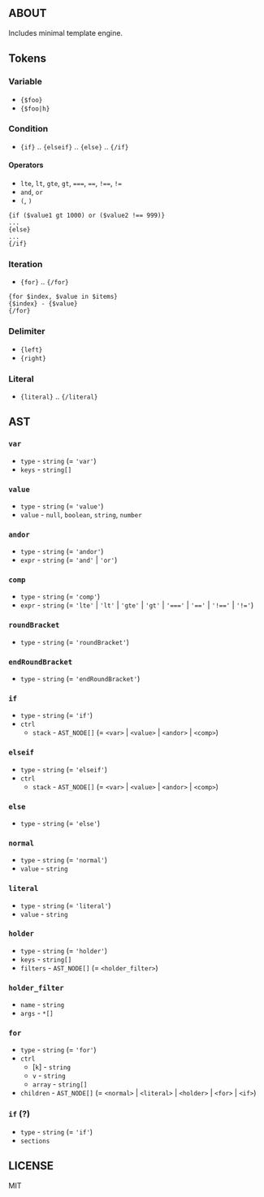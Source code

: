 ## ABOUT

Includes minimal template engine.


## Tokens


### Variable

- `{$foo}`
- `{$foo|h}`

### Condition

- `{if}` .. `{elseif}` .. `{else}` .. `{/if}`

#### Operators

- `lte`, `lt`, `gte`, `gt`, `===`, `==`, `!==`, `!=`
- `and`, `or`
- `(`, `)`

```
{if ($value1 gt 1000) or ($value2 !== 999)}
...
{else}
...
{/if}
```

### Iteration

- `{for}` .. `{/for}`

```
{for $index, $value in $items}
{$index} - {$value}
{/for}
```

### Delimiter

- `{left}`
- `{right}`

### Literal

- `{literal}` .. `{/literal}`


## AST

### `var`

- `type` - `string` (= `'var'`)
- `keys` - `string[]`

### `value`

- `type` - `string` (= `'value'`)
- `value` - `null`, `boolean`, `string`, `number`

### `andor`

- `type` - `string` (= `'andor'`)
- `expr` - `string` (= `'and'` | `'or'`)

### `comp`

- `type` - `string` (= `'comp'`)
- `expr` - `string` (= `'lte'` | `'lt'` | `'gte'` | `'gt'` | `'==='` | `'=='` | `'!=='` | `'!='`)

### `roundBracket`

- `type` - `string` (= `'roundBracket'`)

### `endRoundBracket`

- `type` - `string` (= `'endRoundBracket'`)

### `if`

- `type` - `string` (= `'if'`)
- `ctrl`
  - `stack` - `AST_NODE[]` (= `<var>` | `<value>` | `<andor>` | `<comp>`)

### `elseif`

- `type` - `string` (= `'elseif'`)
- `ctrl`
  - `stack` - `AST_NODE[]` (= `<var>` | `<value>` | `<andor>` | `<comp>`)

### `else`

- `type` - `string` (= `'else'`)

### `normal`

- `type` - `string` (= `'normal'`)
- `value` - `string`

### `literal`

- `type` - `string` (= `'literal'`)
- `value` - `string`

### `holder`

- `type` - `string` (= `'holder'`)
- `keys` - `string[]`
- `filters` - `AST_NODE[]` (= `<holder_filter>`)

### `holder_filter`

- `name` - `string`
- `args` - `*[]`

### `for`

- `type` - `string` (= `'for'`)
- `ctrl`
  - [`k`] - `string`
  - `v` - `string`
  - `array` - `string[]`
- `children` - `AST_NODE[]` (= `<normal>` | `<literal>` | `<holder>` | `<for>` | `<if>`)

### `if` (?)

- `type` - `string` (= `'if'`)
- `sections`


## LICENSE

MIT

